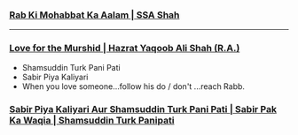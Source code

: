 ### [Rab Ki Mohabbat Ka Aalam | SSA Shah](https://www.youtube.com/watch?v=A4noy8SJ-B0)

***

### [Love for the Murshid | Hazrat Yaqoob Ali Shah (R.A.)](https://www.youtube.com/watch?v=sWFfHE8ZKQQ)

* Shamsuddin Turk Pani Pati
* Sabir Piya Kaliyari
* When you love someone...follow his do / don't ...reach Rabb.
  
### [Sabir Piya Kaliyari Aur Shamsuddin Turk Pani Pati | Sabir Pak Ka Waqia | Shamsuddin Turk Panipati](https://www.youtube.com/watch?app=desktop&v=vAQV1gRLnqg)
